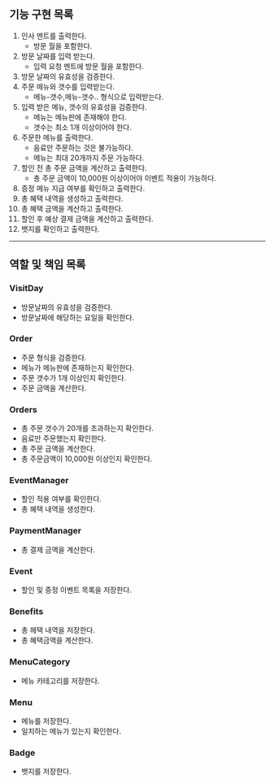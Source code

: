 ## 기능 구현 목록

1. 인사 멘트를 출력한다.
    - 방문 월을 포함한다.
2. 방문 날짜를 입력 받는다.
    - 입력 요청 멘트에 방문 월을 포함한다.
3. 방문 날짜의 유효성을 검증한다.
4. 주문 메뉴와 갯수를 입력받는다.
    - 메뉴-갯수,메뉴-갯수.. 형식으로 입력받는다.
5. 입력 받은 메뉴, 갯수의 유효성을 검증한다.
    - 메뉴는 메뉴판에 존재해야 한다.
    - 갯수는 최소 1개 이상이어야 한다.
6. 주문한 메뉴를 출력한다.
    - 음료만 주문하는 것은 불가능하다.
    - 메뉴는 최대 20개까지 주문 가능하다.
7. 할인 전 총 주문 금액을 계산하고 출력한다.
    - 총 주문 금액이 10,000원 이상이어야 이벤트 적용이 가능하다.
8. 증정 메뉴 지급 여부를 확인하고 출력한다.
9. 총 혜택 내역을 생성하고 출력한다.
10. 총 혜택 금액을 계산하고 출력한다.
11. 할인 후 예상 결제 금액을 계산하고 출력한다.
12. 뱃지를 확인하고 출력한다.

***

## 역할 및 책임 목록

### VisitDay

- 방문날짜의 유효성을 검증한다.
- 방문날짜에 해당하는 요일을 확인한다.

### Order

- 주문 형식을 검증한다.
- 메뉴가 메뉴판에 존재하는지 확인한다.
- 주문 갯수가 1개 이상인지 확인한다.
- 주문 금액을 계산한다.

### Orders

- 총 주문 갯수가 20개를 초과하는지 확인한다.
- 음료만 주문했는지 확인한다.
- 총 주문 금액을 계산한다.
- 총 주문금액이 10,000원 이상인지 확인한다.

### EventManager

- 할인 적용 여부를 확인한다.
- 총 혜택 내역을 생성한다.

### PaymentManager

- 총 결제 금액을 계산한다.

### Event

- 할인 및 증정 이벤트 목록을 저장한다.

### Benefits

- 총 헤택 내역을 저장한다.
- 총 혜택금액을 계산한다.

### MenuCategory

- 메뉴 카테고리를 저장한다.

### Menu

- 메뉴를 저장한다.
- 일치하는 메뉴가 있는지 확인한다.

### Badge

- 뱃지를 저장한다.

